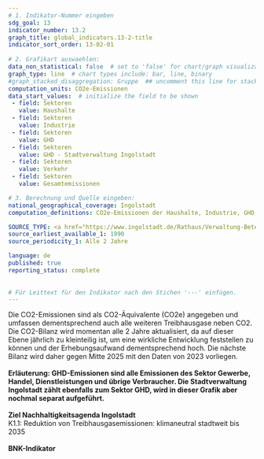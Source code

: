 ```yaml
---
# 1. Indikator-Nummer eingeben 
sdg_goal: 13 
indicator_number: 13.2
graph_title: global_indicators.13-2-title
indicator_sort_order: 13-02-01
 
# 2. Grafikart auswaehlen: 
data_non_statistical: false  # set to 'false' for chart/graph visualization 
graph_type: line  # chart types include: bar, line, binary 
#graph_stacked_disaggregation: Gruppe  ## uncomment this line for stacked bars. eplace 'Geschlecht' with the field of aggregation. 
computation_units: CO2e-Emissionen 
data_start_values:  # initialize the field to be shown  
 - field: Sektoren 
   value: Haushalte 
 - field: Sektoren 
   value: Industrie
 - field: Sektoren 
   value: GHD
 - field: Sektoren 
   value: GHD - Stadtverwaltung Ingolstadt
 - field: Sektoren 
   value: Verkehr 
 - field: Sektoren 
   value: Gesamtemissionen

# 3. Berechnung und Quelle eingeben: 
national_geographical_coverage: Ingolstadt 
computation_definitions: CO2e-Emissionen der Haushalte, Industrie, GHD, GHD - Stadtverwaltung Ingolstadt Verkehr und Gesamt

SOURCE_TYPE: <a href="https://www.ingolstadt.de/Rathaus/Verwaltung-Beteiligung/Adressen/Stabsstelle-Klima-Biodiversit%C3%A4t-Donau.php?object=tx,2789.1.1&ModID=9&FID=465.3033.1&NavID=2789.173&La=1">Stabsstelle Strategien Klima, Biodiversität und Donau</a> # data source  
source_earliest_available_1: 1990
source_periodicity_1: Alle 2 Jahre

language: de   
published: true 
reporting_status: complete
 
 
# Für Leittext für den Indikator nach den Stichen '---' einfügen. 
---
```

Die CO2-Emissionen sind als CO2-Äquivalente (CO2e) angegeben und umfassen dementsprechend auch alle weiteren Treibhausgase neben CO2. <br>
Die CO2-Bilanz wird momentan alle 2 Jahre aktualisiert, da auf dieser Ebene jährlich zu kleinteilig ist, um eine wirkliche Entwicklung feststellen zu können und der Erhebungsaufwand dementsprechend hoch. Die nächste Bilanz wird daher gegen Mitte 2025 mit den Daten von 2023 vorliegen. <br>
<br>
<b>Erläuterung: GHD-Emissionen sind alle Emissionen des Sektor Gewerbe, Handel, Dienstleistungen und übrige Verbraucher. Die Stadtverwaltung Ingolstadt zählt ebenfalls zum Sektor GHD, wird in dieser Grafik aber nochmal separat aufgeführt.</b><br>
<br>
<b>Ziel Nachhaltigkeitsagenda Ingolstadt</b><br>
K1.1: Reduktion von Treibhausgasemissionen: klimaneutral stadtweit bis 2035<br>
<br>
<b>BNK-Indikator</b>
